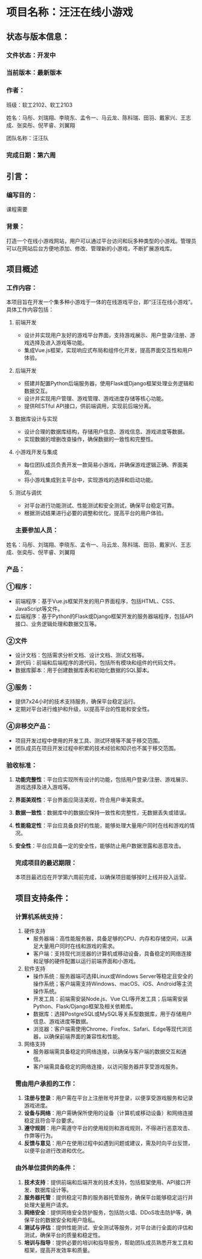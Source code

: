 # 项目名称：汪汪在线小游戏

## 状态与版本信息：

### 文件状态：开发中

### 当前版本：最新版本

### 作者：

班级：软工2102、软工2103

姓名：马彤、刘瑞翔、李晓东、孟令一、马云龙、陈科瑞、田羽、戴家兴、王志成、张奕彤、倪芊睿、刘翼翔

团队名称：汪汪队

### 完成日期：第六周

## 引言：

### 编写目的：

课程需要

### 背景：

打造一个在线小游戏网站，用户可以通过平台访问和玩多种类型的小游戏。管理员可以在网站后台方便地添加、修改、管理新的小游戏，不断扩展游戏库。

## 项目概述

### 工作内容：

本项目旨在开发一个集多种小游戏于一体的在线游戏平台，即“汪汪在线小游戏”。具体工作内容包括：

1. 前端开发

    - 设计并实现用户友好的游戏平台界面，支持游戏展示、用户登录/注册、游戏选择及进入游戏等功能。
    - 集成Vue.js框架，实现响应式布局和组件化开发，提高界面交互性和用户体验。

2. 后端开发

    - 搭建并配置Python后端服务器，使用Flask或Django框架处理业务逻辑和数据交互。
    - 设计并实现用户管理、游戏管理、游戏进度存储等核心功能。
    - 提供RESTful API接口，供前端调用，实现前后端分离。

3. 数据库设计与实现

    - 设计合理的数据库结构，存储用户信息、游戏信息、游戏进度等数据。
    - 实现数据的增删改查操作，确保数据的一致性和完整性。

4. 小游戏开发与集成

    - 每位团队成员负责开发一款简易小游戏，并确保游戏逻辑正确、界面美观。
    - 将小游戏集成到主平台中，实现游戏的选择和启动功能。

5. 测试与调优

    - 对平台进行功能测试、性能测试和安全测试，确保平台稳定可靠。
    - 根据测试结果进行必要的调整和优化，提高平台的用户体验。

   ### 主要参加人员：

姓名：马彤、刘瑞翔、李晓东、孟令一、马云龙、陈科瑞、田羽、戴家兴、王志成、张奕彤、倪芊睿、刘翼翔

### 产品：

### ①程序：

- 前端程序：基于Vue.js框架开发的用户界面程序，包括HTML、CSS、JavaScript等文件。
- 后端程序：基于Python的Flask或Django框架开发的服务器端程序，包括API接口、业务逻辑处理和数据交互等。

### ②文件

- 设计文档：包括需求分析文档、设计文档、测试文档等。
- 源代码：前端和后端程序的源代码，包括所有模块和组件的代码文件。
- 数据库脚本：用于创建数据库表和初始化数据的SQL脚本。

### ③服务：

- 提供7x24小时的技术支持服务，确保平台稳定运行。
- 定期对平台进行维护和升级，以提高平台的性能和安全性。

### ④非移交产品：

- 项目开发过程中使用的开发工具、测试环境等不属于移交范围。
- 团队成员在项目开发过程中积累的技术经验和知识也不属于移交范围。

### 验收标准：

1. **功能完整性**：平台应实现所有设计的功能，包括用户登录/注册、游戏展示、游戏选择及进入游戏等。

2. **界面美观性**：平台界面应简洁美观，符合用户审美需求。

3. **数据一致性**：数据库中的数据应保持一致性和完整性，无数据丢失或错误。

4. **性能稳定性**：平台应具备良好的性能，能够处理大量用户同时在线和游戏的情况。

5. **安全性**：平台应具备一定的安全性，能够防止用户数据泄露和恶意攻击。

   ### 完成项目的最迟期限：

   本项目最迟应在开学第六周前完成，以确保项目能够按时上线并投入运营。

   ## 项目支持条件：

   ### 计算机系统支持：

    1. 硬件支持
        - 服务器端：高性能服务器，具备足够的CPU、内存和存储空间，以满足大量用户同时在线和游戏的需求。
        - 客户端：支持现代浏览器的计算机或移动设备，具备稳定的网络连接和足够的硬件配置以运行前端界面和小游戏。
    2. 软件支持
        - 操作系统：服务器端可选择Linux或Windows Server等稳定且安全的操作系统；客户端需支持Windows、macOS、iOS、Android等主流操作系统。
        - 开发工具：前端需安装Node.js、Vue CLI等开发工具；后端需安装Python、Flask/Django框架及相关依赖库。
        - 数据库：选择PostgreSQL或MySQL等关系型数据库，用于存储用户信息、游戏进度等数据。
        - 浏览器：客户端需使用Chrome、Firefox、Safari、Edge等现代浏览器，以确保前端界面的兼容性和性能。
    3. 网络支持
        - 服务器端需具备稳定的网络连接，以确保与客户端的数据交互和通信。
        - 客户端需具备稳定的网络连接，以访问服务器并享受游戏服务。

   ### 需由用户承担的工作：

    1. **注册与登录**：用户需在平台上注册账号并登录，以便享受游戏服务和记录游戏进度。
    2. **设备与网络**：用户需确保所使用的设备（计算机或移动设备）和网络连接稳定且符合平台要求。
    3. **遵守规则**：用户需遵守平台的使用规则和游戏规则，不得进行恶意攻击、作弊等行为。
    4. **反馈与意见**：用户在使用过程中如遇到问题或建议，需及时向平台反馈，以便平台进行改进和优化。

   ### 由外单位提供的条件：

    1. **技术支持**：提供前端和后端开发的技术支持，包括框架使用、API接口开发、数据库设计等。
    2. **服务器托管**：提供稳定可靠的服务器托管服务，确保平台能够稳定运行并处理大量用户请求。
    3. **网络安全**：提供网络安全防护服务，包括防火墙、DDoS攻击防护等，确保平台的数据安全和用户隐私。
    4. **测试与评估**：提供性能测试、安全测试等服务，对平台进行全面的评估和测试，确保平台的质量和稳定性。
    5. **培训与指导**：提供必要的培训和指导服务，帮助团队成员熟悉开发工具和框架，提高开发效率和质量。

   

   





